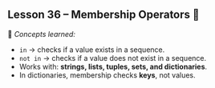 ## Lesson 36 – Membership Operators 🔑
📌 *Concepts learned:*  
- `in` → checks if a value exists in a sequence.  
- `not in` → checks if a value does not exist in a sequence.  
- Works with: **strings, lists, tuples, sets, and dictionaries**.  
- In dictionaries, membership checks **keys**, not values.  
